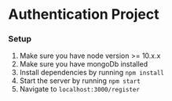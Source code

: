 # Authentication Project

### Setup

1. Make sure you have node version >= 10.x.x
2. Make sure you have mongoDb installed
3. Install dependencies by running `npm install`
4. Start the server by running `npm start`
5. Navigate to `localhost:3000/register`
